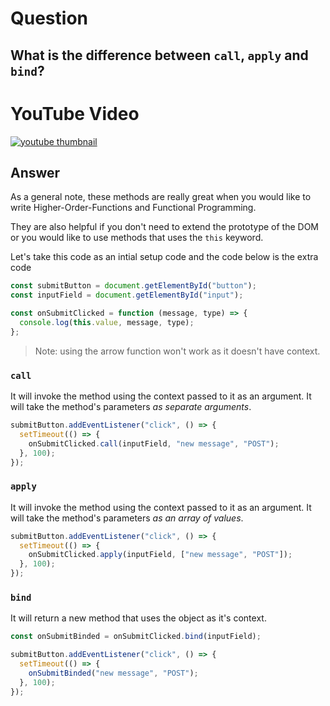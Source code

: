 # Question

## What is the difference between `call`, `apply` and `bind`?

# YouTube Video

[![youtube thumbnail](http://img.youtube.com/vi/Dxr3GgMZ5Ac/0.jpg)](http://www.youtube.com/watch?v=Dxr3GgMZ5Ac "Different Ways to Create Javascript Objects YouTube video")

## Answer

As a general note, these methods are really great when you would like to write Higher-Order-Functions and Functional Programming.

They are also helpful if you don't need to extend the prototype of the DOM or you would like to use methods that uses the `this` keyword.

Let's take this code as an intial setup code and the code below is the extra code

```js
const submitButton = document.getElementById("button");
const inputField = document.getElementById("input");

const onSubmitClicked = function (message, type) => {
  console.log(this.value, message, type);
};
```

> Note: using the arrow function won't work as it doesn't have context.

### `call`

It will invoke the method using the context passed to it as an argument.
It will take the method's parameters _as separate arguments_.

```js
submitButton.addEventListener("click", () => {
  setTimeout(() => {
    onSubmitClicked.call(inputField, "new message", "POST");
  }, 100);
});
```

### `apply`

It will invoke the method using the context passed to it as an argument.
It will take the method's parameters _as an array of values_.

```js
submitButton.addEventListener("click", () => {
  setTimeout(() => {
    onSubmitClicked.apply(inputField, ["new message", "POST"]);
  }, 100);
});
```

### `bind`

It will return a new method that uses the object as it's context.

```js
const onSubmitBinded = onSubmitClicked.bind(inputField);

submitButton.addEventListener("click", () => {
  setTimeout(() => {
    onSubmitBinded("new message", "POST");
  }, 100);
});
```
